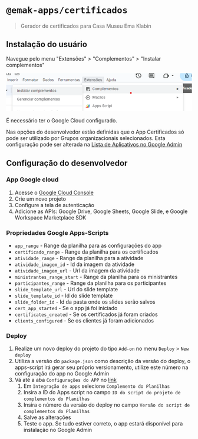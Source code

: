# `@emak-apps/certificados`

> Gerador de certificados para Casa Museu Ema Klabin

## Instalação do usuário

Navegue pelo menu "Extensões" > "Complementos" > "Instalar complementos"

![Instalar complementos](assets/complementos.png)

É necessário ter o Google Cloud configurado.

Nas opções do desenvolvedor estão definidas que o App Certificados só pode ser utilizado por Grupos organizacionais selecionados. Esta configuração pode ser alterada na [Lista de Aplicativos no Google Admin](https://admin.google.com/ac/apps/gmail/marketplace/apps)

## Configuração do desenvolvedor

### App Google cloud

1. Acesse o [Google Cloud Console](https://console.cloud.google.com/)
2. Crie um novo projeto
3. Configure a tela de autenticação
4. Adicione as APIs: Google Drive, Google Sheets, Google Slide, e Google Workspace Marketplace SDK

### Propriedades Google Apps-Scripts

- `app_range` - Range da planilha para as configurações do app
- `certificado_range` - Range da planilha para os certificados
- `atividade_range` - Range da planilha para a atividade
- `atividade_imagem_id` - Id da imagem da atividade
- `atividade_imagem_url` - Url da imagem da atividade
- `ministrantes_range_start` - Range da planilha para os ministrantes
- `participantes_range` - Range da planilha para os participantes
- `slide_template_url` - Url do slide template
- `slide_template_id` - Id do slide template
- `slide_folder_id` - Id da pasta onde os slides serão salvos
- `cert_app_started` - Se o app já foi iniciado
- `certificates_created` - Se os certificados já foram criados
- `clients_configured` - Se os clientes já foram adicionados

### Deploy

1. Realize um novo deploy do projeto do tipo `Add-on` no menu `Deploy` > `New deploy`
2. Utiliza a versão do `package.json` como descrição da versão do deploy, o apps-script irá gerar seu próprio versionamento, utilize este número na configuração do app no Google Admin
3. Vá até a aba `Configurações do APP` no [link](https://console.cloud.google.com/apis/api/appsmarket-component.googleapis.com/)
   1. Em `Integração de apps` selecione `Complemento do Planilhas`
   2. Insira a ID do Apps script no campo `ID do script do projeto de complementos do Planilhas`
   3. Insira o número da versão do deploy no campo `Versão do script de complementos do Planilhas`
   4. Salve as alterações
   5. Teste o app. Se tudo estiver correto, o app estará disponível para instalação no Google Admin

